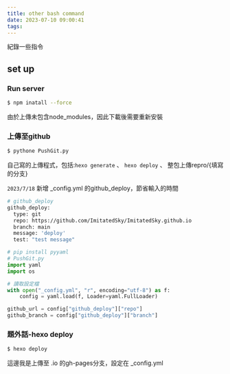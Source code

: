 ```yaml
---
title: other bash command
date: 2023-07-10 09:00:41
tags:
---
```

紀錄一些指令
## set up

### Run server

``` bash
$ npm inatall --force
```

由於上傳未包含node_modules，因此下載後需要重新安裝

### 上傳至github

``` bash
$ pythone PushGit.py
```

自己寫的上傳程式，包括:`hexo generate` 、 `hexo deploy` 、 整包上傳repro/{填寫的分支}

`2023/7/18` 新增 _config.yml 的github_deploy，節省輸入的時間

``` bash
# github_deploy
github_deploy:
  type: git
  repo: https://github.com/ImitatedSky/ImitatedSky.github.io
  branch: main
  message: 'deploy'
  test: "test message"
```

``` python
# pip install pyyaml
# PushGit.py
import yaml
import os

# 讀取設定檔
with open("_config.yml", "r", encoding="utf-8") as f:
    config = yaml.load(f, Loader=yaml.FullLoader)

github_url = config["github_deploy"]["repo"]
github_branch = config["github_deploy"]["branch"]

```


### 題外話-hexo deploy

``` bash
$ hexo deploy
```

這邊我是上傳至 .io 的gh-pages分支，設定在 _config.yml
